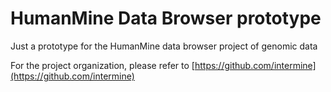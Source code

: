 # HumanMine Data Browser prototype
Just a prototype for the HumanMine data browser project of genomic data

For the project organization, please refer to [https://github.com/intermine](https://github.com/intermine)